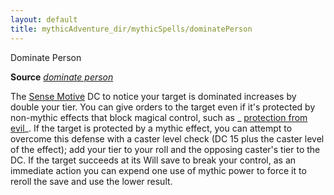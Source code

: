 ```yaml
---
layout: default
title: mythicAdventure_dir/mythicSpells/dominatePerson
---
```

Dominate Person

**Source** [_dominate person_](spell_dir/dominatePerson#_dominate-person)

The [Sense Motive](skills/senseMotive#_sense-motive) DC to notice your target is dominated increases by double your tier. You can give orders to the target even if it's protected by non-mythic effects that block magical control, such as _ [protection from evil](spell_dir/protectionFromEvil#_protection-from-evil)_. If the target is protected by a mythic effect, you can attempt to overcome this defense with a caster level check (DC 15 plus the caster level of the effect); add your tier to your roll and the opposing caster's tier to the DC. If the target succeeds at its Will save to break your control, as an immediate action you can expend one use of mythic power to force it to reroll the save and use the lower result.

